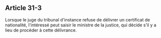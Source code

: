 Article 31-3
----
Lorsque le juge du tribunal d'instance refuse de délivrer un certificat de
nationalité, l'intéressé peut saisir le ministre de la justice, qui décide s'il
y a lieu de procéder à cette délivrance.
